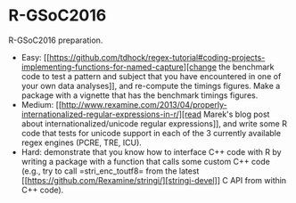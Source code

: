 # R-GSoC2016
R-GSoC2016 preparation.

- Easy: [[https://github.com/tdhock/regex-tutorial#coding-projects-implementing-functions-for-named-capture][change the benchmark code to test a pattern and subject that you have encountered in one of your own data analyses]], and re-compute the timings figures. Make a package with a vignette that has the benchmark timings figures.
- Medium: [[http://www.rexamine.com/2013/04/properly-internationalized-regular-expressions-in-r/][read Marek's blog post about internationalized/unicode regular expressions]], and write some R code that tests for unicode support in each of the 3 currently available regex engines (PCRE, TRE, ICU).
- Hard: demonstrate that you know how to interface C++ code with R by writing a package with a function that calls some custom C++ code (e.g., try to call =stri_enc_toutf8= from the latest [[https://github.com/Rexamine/stringi/][stringi-devel]] C API from within C++ code).
